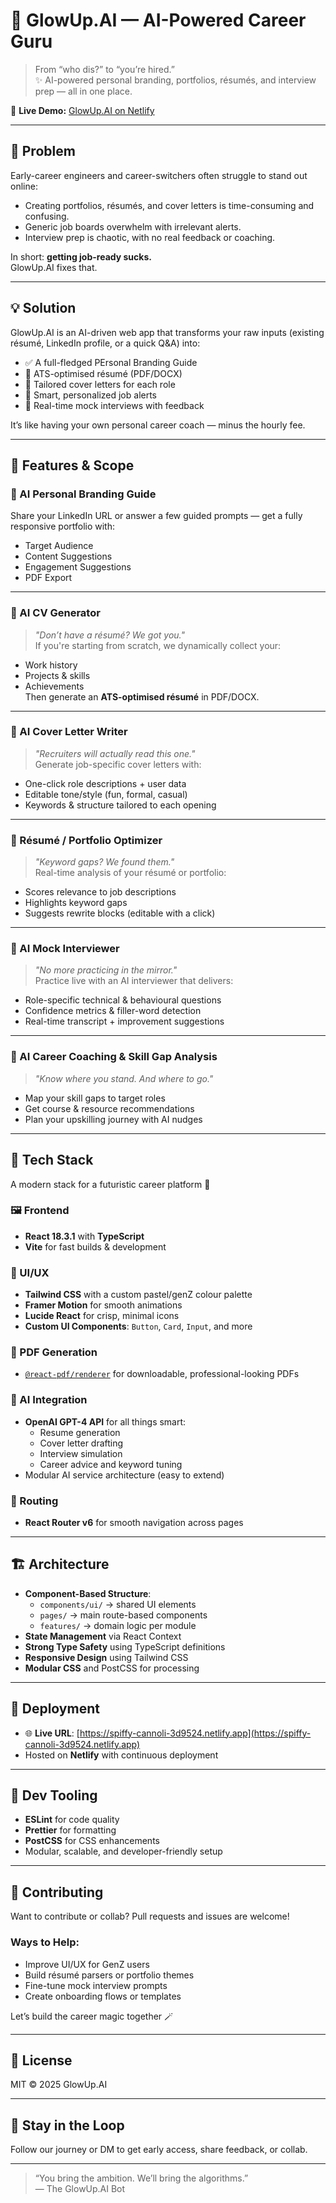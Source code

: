 # 🌟 GlowUp.AI — AI-Powered Career Guru

> From “who dis?” to “you’re hired.”  
> ✨ AI-powered personal branding, portfolios, résumés, and interview prep — all in one place.

🔗 **Live Demo:** [GlowUp.AI on Netlify](https://spiffy-cannoli-3d9524.netlify.app)

---

## 🧠 Problem

Early-career engineers and career-switchers often struggle to stand out online:

- Creating portfolios, résumés, and cover letters is time-consuming and confusing.
- Generic job boards overwhelm with irrelevant alerts.
- Interview prep is chaotic, with no real feedback or coaching.

In short: **getting job-ready sucks.**  
GlowUp.AI fixes that.

---

## 💡 Solution

GlowUp.AI is an AI-driven web app that transforms your raw inputs (existing résumé, LinkedIn profile, or a quick Q&A) into:

- ✅ A full-fledged PErsonal Branding Guide
- 📄 ATS-optimised résumé (PDF/DOCX)  
- 💌 Tailored cover letters for each role  
- 🔔 Smart, personalized job alerts  
- 🎤 Real-time mock interviews with feedback

It’s like having your own personal career coach — minus the hourly fee.

---

## 🧪 Features & Scope

### 🎨 AI Personal Branding Guide
Share your LinkedIn URL or answer a few guided prompts — get a fully responsive portfolio with:  
- Target Audience  
- Content Suggestions
- Engagement Suggestions
- PDF Export

---

### 📄 AI CV Generator  
> _"Don’t have a résumé? We got you."_  
If you're starting from scratch, we dynamically collect your:  
- Work history  
- Projects & skills  
- Achievements  
Then generate an **ATS-optimised résumé** in PDF/DOCX.

---

### 💌 AI Cover Letter Writer  
> _"Recruiters will actually read this one."_  
Generate job-specific cover letters with:  
- One-click role descriptions + user data  
- Editable tone/style (fun, formal, casual)  
- Keywords & structure tailored to each opening

---

### 🧰 Résumé / Portfolio Optimizer  
> _"Keyword gaps? We found them."_  
Real-time analysis of your résumé or portfolio:  
- Scores relevance to job descriptions  
- Highlights keyword gaps  
- Suggests rewrite blocks (editable with a click)

---

### 🎤 AI Mock Interviewer  
> _"No more practicing in the mirror."_  
Practice live with an AI interviewer that delivers:  
- Role-specific technical & behavioural questions  
- Confidence metrics & filler-word detection  
- Real-time transcript + improvement suggestions

---

### 🧭 AI Career Coaching & Skill Gap Analysis  
> _"Know where you stand. And where to go."_  
- Map your skill gaps to target roles  
- Get course & resource recommendations  
- Plan your upskilling journey with AI nudges

---

## 🧰 Tech Stack

A modern stack for a futuristic career platform 🚀

### 🖼️ Frontend

- **React 18.3.1** with **TypeScript**
- **Vite** for fast builds & development

### 🎨 UI/UX

- **Tailwind CSS** with a custom pastel/genZ colour palette  
- **Framer Motion** for smooth animations  
- **Lucide React** for crisp, minimal icons  
- **Custom UI Components**: `Button`, `Card`, `Input`, and more

### 🧾 PDF Generation

- [`@react-pdf/renderer`](https://react-pdf.org/) for downloadable, professional-looking PDFs

### 🤖 AI Integration

- **OpenAI GPT-4 API** for all things smart:
  - Resume generation
  - Cover letter drafting
  - Interview simulation
  - Career advice and keyword tuning
- Modular AI service architecture (easy to extend)

### 🔀 Routing

- **React Router v6** for smooth navigation across pages

---

## 🏗️ Architecture

- **Component-Based Structure**:
  - `components/ui/` → shared UI elements  
  - `pages/` → main route-based components  
  - `features/` → domain logic per module  
- **State Management** via React Context  
- **Strong Type Safety** using TypeScript definitions  
- **Responsive Design** using Tailwind CSS  
- **Modular CSS** and PostCSS for processing  

---

## 🚀 Deployment

- 🌐 **Live URL**: [https://spiffy-cannoli-3d9524.netlify.app](https://spiffy-cannoli-3d9524.netlify.app)
- Hosted on **Netlify** with continuous deployment

---

## 🧹 Dev Tooling

- **ESLint** for code quality  
- **Prettier** for formatting  
- **PostCSS** for CSS enhancements  
- Modular, scalable, and developer-friendly setup

---

## 🤝 Contributing

Want to contribute or collab? Pull requests and issues are welcome!

### Ways to Help:
- Improve UI/UX for GenZ users  
- Build résumé parsers or portfolio themes  
- Fine-tune mock interview prompts  
- Create onboarding flows or templates

Let’s build the career magic together 🪄

---

## 📜 License

MIT © 2025 GlowUp.AI

---

## 💌 Stay in the Loop

Follow our journey or DM to get early access, share feedback, or collab.

---

> “You bring the ambition. We’ll bring the algorithms.”  
> — The GlowUp.AI Bot
